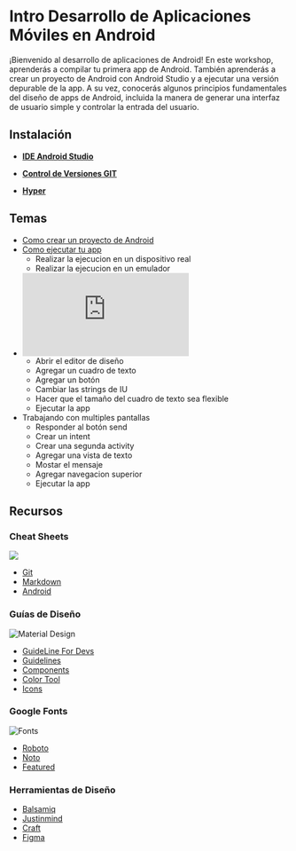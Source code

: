 # Intro Desarrollo de Aplicaciones Móviles en Android

¡Bienvenido al desarrollo de aplicaciones de Android!
En este workshop, aprenderás a compilar tu primera app de Android. También aprenderás a crear un proyecto de Android con Android Studio y a ejecutar una versión depurable de la app. A su vez, conocerás algunos principios fundamentales del diseño de apps de Android, incluida la manera de generar una interfaz de usuario simple y controlar la entrada del usuario. 

## Instalación

* [**IDE Android Studio**](https://developer.android.com/studio/?hl=es-419)

* [**Control de Versiones GIT**](https://git-scm.com/)

* [**Hyper**](https://hyper.is/)

## Temas

* [Como crear un proyecto de Android](https://github.com/FernandaOchoa/AndroidWorkshop/blob/master/Modulo%201/Creating%20Project.md)
* [Como ejecutar tu app](https://github.com/FernandaOchoa/AndroidWorkshop/blob/master/Modulo%201/RunningApp.md)
    * Realizar la ejecucion en un dispositivo real
    * Realizar la ejecucion en un emulador
* ![Creacion de una interfaz de usuario sencilla](https://github.com/FernandaOchoa/AndroidWorkshop/blob/master/Modulo%201/BuildingUI.md)
    * Abrir el editor de diseño
    * Agregar un cuadro de texto
    * Agregar un botón
    * Cambiar las strings de IU
    * Hacer que el tamaño del cuadro de texto sea flexible
    * Ejecutar la app
* Trabajando con multiples pantallas
    * Responder al botón send
    * Crear un intent
    * Crear una segunda activity
    * Agregar una vista de texto
    * Mostar el mensaje
    * Agregar navegacion superior
    * Ejecutar la app  
    
## Recursos 
### Cheat Sheets
![](https://cdn-images-1.medium.com/max/1600/1*BWBlHE-OQwiZYeZqLmIUDw.png)
* [Git](https://education.github.com/git-cheat-sheet-education.pdf) 
* [Markdown](https://guides.github.com/pdfs/markdown-cheatsheet-online.pdf)
* [Android](https://www.cheatography.com//kekc42/cheat-sheets/android-studio-windows-linux/pdf/)

### Guías de Diseño
![Material Design](https://storage.googleapis.com/gd-wagtail-prod-assets/images/material_design.max-800x400.jpegquality-90.jpg) 

* [GuideLine For Devs](https://material.io/guidelines/)
* [Guidelines](https://material.io/)
* [Components](https://material.io/components/)
* [Color Tool](https://material.io/color/#!/?view.left=0&view.right=0)
* [Icons](https://material.io/icons/)  


### Google Fonts
![Fonts](https://storage.googleapis.com/gd-wagtail-prod-assets/images/fonts.max-800x400.jpegquality-90.jpg)  

* [Roboto](https://fonts.google.com/specimen/Roboto)
* [Noto](https://fonts.google.com/specimen/Noto+Sans)
* [Featured](https://fonts.google.com/featured)

### Herramientas de Diseño
* [Balsamiq](https://balsamiq.com/)
* [Justinmind](https://www.justinmind.com/)
* [Craft](https://www.invisionapp.com/craft)
* [Figma](https://www.figma.com/)